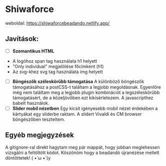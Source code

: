 # Shiwaforce
weboldal: https://shiwaforcebeadando.netlify.app/
## Javítások:
 - [ ] **Szemantikus HTML**
- A logóhoz span tag használata h1 helyett
- "Only individual" megjelölése főcímként (h1)
- Az svg-khez svg tag használata img helyett
 - [ ] **Böngészők széleskörűbb támogatása**
 A különböző böngészők támogatásához a postCSS-t találtam a legjobb megoldásnak. Egyenlőre még nem találtam meg a legjobb plugin kombinációt a legszéleskörűbb támogatásért, de a közeljövőben ezt kikísérletezem. A javascripthez babelt használok.
 - [ ] **Slider mobil nézetben**
Egy kicsit igényesebb mobil nézet érdekében a kártyákat egy sliderbe raktam. A slidert Vivaldi és CM browser böngészőben teszteltem.
## Egyéb megjegyzések
A gitignore-ral direkt hagytam meg pár mappát, hogy jobban meglehessen vizsgálni a feltöltött kódot. Köszönöm hogy a beadandó újranézése mellett döntöttetek! ( •̀ ω •́ )y